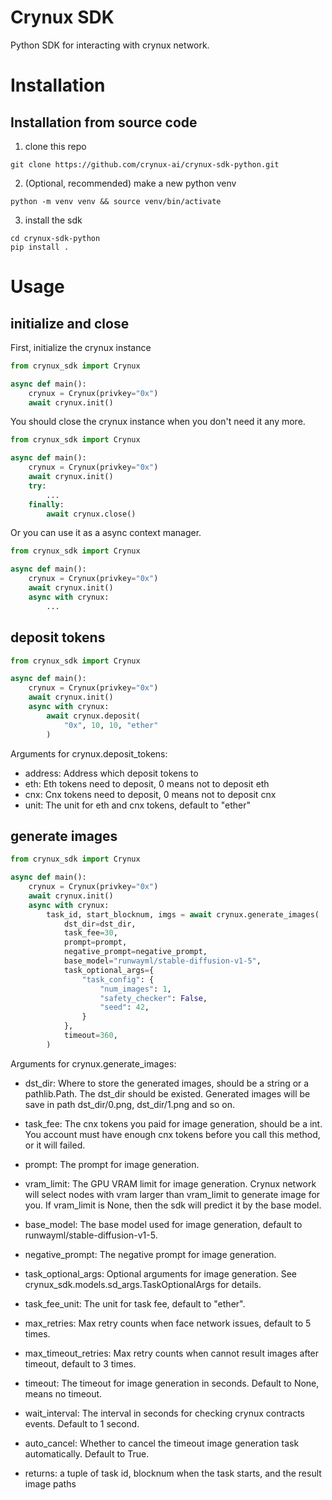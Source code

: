 # Crynux SDK

Python SDK for interacting with crynux network.

# Installation

## Installation from source code

1. clone this repo

```shell
git clone https://github.com/crynux-ai/crynux-sdk-python.git
```

2. (Optional, recommended) make a new python venv

```shell
python -m venv venv && source venv/bin/activate
```

3. install the sdk

```shell
cd crynux-sdk-python
pip install .
```

# Usage

## initialize and close

First, initialize the crynux instance

```python
from crynux_sdk import Crynux

async def main():
    crynux = Crynux(privkey="0x")
    await crynux.init()
```

You should close the crynux instance when you don't need it any more.

```python
from crynux_sdk import Crynux

async def main():
    crynux = Crynux(privkey="0x")
    await crynux.init()
    try:
        ...
    finally:
        await crynux.close()
```

Or you can use it as a async context manager.

```python
from crynux_sdk import Crynux

async def main():
    crynux = Crynux(privkey="0x")
    await crynux.init()
    async with crynux:
        ...
```

## deposit tokens

```python
from crynux_sdk import Crynux

async def main():
    crynux = Crynux(privkey="0x")
    await crynux.init()
    async with crynux:
        await crynux.deposit(
            "0x", 10, 10, "ether"
        )
```

Arguments for crynux.deposit_tokens:

* address: Address which deposit tokens to
* eth: Eth tokens need to deposit, 0 means not to deposit eth
* cnx: Cnx tokens need to deposit, 0 means not to deposit cnx
* unit: The unit for eth and cnx tokens, default to "ether"

## generate images

```python
from crynux_sdk import Crynux

async def main():
    crynux = Crynux(privkey="0x")
    await crynux.init()
    async with crynux:
        task_id, start_blocknum, imgs = await crynux.generate_images(
            dst_dir=dst_dir,
            task_fee=30,
            prompt=prompt,
            negative_prompt=negative_prompt,
            base_model="runwayml/stable-diffusion-v1-5",
            task_optional_args={
                "task_config": {
                    "num_images": 1,
                    "safety_checker": False,
                    "seed": 42,
                }
            },
            timeout=360,
        )
```

Arguments for crynux.generate_images:

* dst_dir: Where to store the generated images, should be a string or a pathlib.Path.
            The dst_dir should be existed.
            Generated images will be save in path dst_dir/0.png, dst_dir/1.png and so on.

* task_fee: The cnx tokens you paid for image generation, should be a int.
            You account must have enough cnx tokens before you call this method, 
            or it will failed.

* prompt: The prompt for image generation.
* vram_limit: The GPU VRAM limit for image generation. Crynux network will select nodes 
            with vram larger than vram_limit to generate image for you.
            If vram_limit is None, then the sdk will predict it by the base model.

* base_model: The base model used for image generation, default to runwayml/stable-diffusion-v1-5.
* negative_prompt: The negative prompt for image generation.
* task_optional_args: Optional arguments for image generation. See crynux_sdk.models.sd_args.TaskOptionalArgs for details.
* task_fee_unit: The unit for task fee, default to "ether".
* max_retries: Max retry counts when face network issues, default to 5 times.
* max_timeout_retries: Max retry counts when cannot result images after timeout, default to 3 times.
* timeout: The timeout for image generation in seconds. Default to None, means no timeout.
* wait_interval: The interval in seconds for checking crynux contracts events. Default to 1 second.
* auto_cancel: Whether to cancel the timeout image generation task automatically. Default to True.

* returns: a tuple of task id, blocknum when the task starts, and the result image paths
